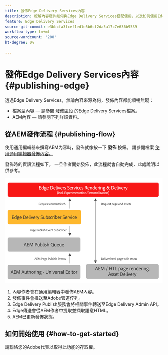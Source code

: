 ```yaml
---
title: 發佈Edge Delivery Services內容
description: 瞭解內容發佈如何與Edge Delivery Services搭配使用，以及如何使用Edge Delivery Services發佈AEM內容。
feature: Edge Delivery Services
source-git-commit: e3bbcfa3fcef1ed1e5b6cf2da5a17c7e636b9539
workflow-type: tm+mt
source-wordcount: '200'
ht-degree: 0%

---
```



# 發佈Edge Delivery Services內容 {#publishing-edge}

透過Edge Delivery Services，無論內容來源為何，發佈內容都能順暢無礙：

* 檔案型內容 — 請參閱 [發佈區段](/help/edge/docs/authoring.md) 的Edge Delivery Services檔案。
* AEM內容 — 請參閱下列詳細資料。

## 從AEM發佈流程 {#publishing-flow}

使用通用編輯器來撰寫AEM內容時，發佈就像按一下 **發佈** 按鈕。 請參閱檔案 [使用通用編輯器發佈內容。](/help/implementing/universal-editor/publishing.md)

發佈時的資訊流程如下。 一旦作者開始發佈，此流程就會自動完成，此處說明以供參考。

![從AEM發佈到Edge Delivery Services時的資訊流](assets/publishing-flow.png)

1. 內容作者會在通用編輯器中發佈AEM內容。
1. 發佈事件會推送至Adobe管道佇列。
1. Edge Delivery Publish服務會將相關事件轉送至Edge Delivery Admin API。
1. Edge傳送會從AEM作者中提取並擷取語意HTML。
1. AEM已更新發佈狀態。

## 如何開始使用 {#how-to-get-started}

請聯絡您的Adobe代表以取得此功能的存取權。
